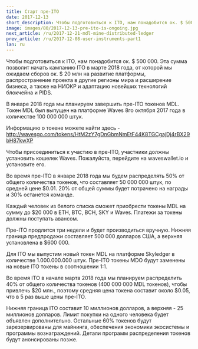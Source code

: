 ```yaml
---
title: Старт пре-ITO
date: 2017-12-13
short_description: Чтобы подготовиться к ITO, нам понадобится ок. $ 500 000.
image: images/80/2017-12-13-pre-ito-is-ongoing.jpg
next_article: /ru/2017-12-21-mdl-mine-distributed-ledger
prev_article: /ru/2017-12-08-user-instruments-part1
lan: ru
---
```


Чтобы подготовиться к ITO, нам понадобится ок. $ 500 000. Эта сумма позволит начать кампанию ITO в марте 2018 года, от которой мы ожидаем сборов ок. $ 20 млн на развитие платформы, распространение проекта в другие регионы мира и расширение бизнеса, а также на НИОКР и адаптацию новейших технологий блокчейна и PIDS.

В январе 2018 года мы планируем завершить пре-ITO токенов MDL. Токен MDL был выпущен на платформе Waves 8го октября 2017 года в количестве 100 000 000 штук.

Информацию о токене можете найти здесь -
http://wavesgo.com/tokens/HtM2zY7gDnGbmNmEtF44K8TGCgajDj4rBX29bH87kwXP

Чтобы присоединиться к участию в пре-ITO, участники должны установить кошелек Waves. Пожалуйста, перейдите на waveswallet.io и установите его.

Во время пре-ITO в январе 2018 года мы будем распределять 50% от общего количества токенов, что составляет 50 000 000 штук, по средней цене $0.01. 20% от общей суммы будет потрачено на награды и 30% останется команде.

Каждый человек из белого списка сможет приобрести токены MDL на сумму до $20 000 в ETH, BTC, BCH, SKY и Waves. Платежи за токены должны поступать авансом.

Пре-ITO продлится три недели и будет производиться вручную. Нижняя граница предпродажи составляет 500 000 долларов США, а верхняя установлена в $600 000.

Для ITO мы выпустим новый токен MDL на платформе Skyledger в количестве 1.000.000.000 штук.
Пре-ITO токены MDO будут заменены на новые ITO токены в соотношении 1:1.

Во время ITO в начале марта 2018 года мы планируем распределить 40% от общего количества токенов (400 000 000
MDL токенов), чтобы привлечь $20 млн., поэтому средняя цена токена составит около $0.05, что
в 5 раз выше цены пре-ITO.

Нижняя граница ITO составит 10 миллионов долларов, а верхняя - 25 миллионов долларов. Лимит покупки на одного человека будет объявлен дополнительно. Остальные 60% токенов будут зарезервированы для майнинга, обеспечения экономики экосистемы и программы вознаграждений. Детали программ распределения токенов будут анонсированы позже.
